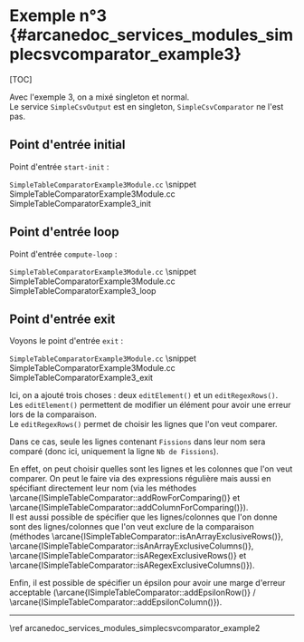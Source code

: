 # Exemple n°3 {#arcanedoc_services_modules_simplecsvcomparator_example3}

[TOC]

Avec l'exemple 3, on a mixé singleton et normal.  
Le service `SimpleCsvOutput` est en singleton, `SimpleCsvComparator` ne l'est pas.


## Point d'entrée initial

Point d'entrée `start-init` :

`SimpleTableComparatorExample3Module.cc`
\snippet SimpleTableComparatorExample3Module.cc SimpleTableComparatorExample3_init



## Point d'entrée loop

Point d'entrée `compute-loop` :

`SimpleTableComparatorExample3Module.cc`
\snippet SimpleTableComparatorExample3Module.cc SimpleTableComparatorExample3_loop


## Point d'entrée exit

Voyons le point d'entrée `exit` :

`SimpleTableComparatorExample3Module.cc`
\snippet SimpleTableComparatorExample3Module.cc SimpleTableComparatorExample3_exit

Ici, on a ajouté trois choses : deux `editElement()` et un `editRegexRows()`.  
Les `editElement()` permettent de modifier un élément pour avoir une erreur lors de la
comparaison.  
Le `editRegexRows()` permet de choisir les lignes que l'on veut comparer.

Dans ce cas, seule les lignes contenant `Fissions` dans leur nom sera comparé
(donc ici, uniquement la ligne `Nb de Fissions`).

En effet, on peut choisir quelles sont les lignes et les colonnes que l'on veut
comparer. On peut le faire via des expressions régulière mais aussi en spécifiant
directement leur nom (via les méthodes \arcane{ISimpleTableComparator::addRowForComparing()}
et \arcane{ISimpleTableComparator::addColumnForComparing()}).  
Il est aussi possible de spécifier que les lignes/colonnes que l'on donne sont
des lignes/colonnes que l'on veut exclure de la comparaison (méthodes
\arcane{ISimpleTableComparator::isAnArrayExclusiveRows()},
\arcane{ISimpleTableComparator::isAnArrayExclusiveColumns()},
\arcane{ISimpleTableComparator::isARegexExclusiveRows()} et
\arcane{ISimpleTableComparator::isARegexExclusiveColumns()}).

Enfin, il est possible de spécifier un épsilon pour avoir une marge d'erreur acceptable
(\arcane{ISimpleTableComparator::addEpsilonRow()} /
\arcane{ISimpleTableComparator::addEpsilonColumn()}).

____

<div class="section_buttons">
<span class="back_section_button">
\ref arcanedoc_services_modules_simplecsvcomparator_example2
</span>
<!-- <span class="next_section_button">
\ref arcanedoc_services_modules_simplecsvcomparator_example4
</span> -->
</div>
